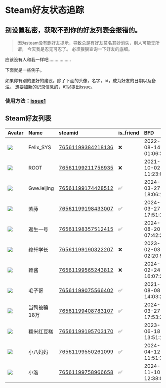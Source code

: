 # Steam好友状态追踪
## 别设置私密，获取不到你的好友列表会报错的。

> 因为steam没有删好友提示，导致总是有好友莫名其妙消失，别人可能无所谓，
> 今天我是忍无可忍了。 必须狠狠查询一下好友的底细。

应该没有人和我一样吧………………

下面就是一些例子。

如果你有别的更好的建议，除了下面的头像，名字，id，成为好友的日期以及备注。 想要加新的记录信息的，可以提出issue。

### 使用方法：[issue1](https://github.com/systemannounce/SteamFriends/issues/1)

## Steam好友列表

| Avatar                                                                            | Name        | steamid                                                                     | is_friend   | BFD                 | Remark   |
|:----------------------------------------------------------------------------------|:------------|:----------------------------------------------------------------------------|:------------|:--------------------|:---------|
| ![](https://avatars.steamstatic.com/d41abd4be0b3769e1919802da758591a11639b13.jpg) | Felix_SYS   | [76561199384218136](https://steamcommunity.com/profiles/76561199384218136/) | ❌           | 2022-08-14 01:06:38 |          |
| ![](https://avatars.steamstatic.com/ef15d4fa577672454e11c4dc5fbfa9fc71722ede.jpg) | ROOT        | [76561199211756935](https://steamcommunity.com/profiles/76561199211756935/) | ❌           | 2021-10-02 11:23:03 |          |
| ![](https://avatars.steamstatic.com/7cb8993b57e50267daad5d6c8727181050d9d3ed.jpg) | Gwe.leijing | [76561199174428512](https://steamcommunity.com/profiles/76561199174428512/) | ✅           | 2024-03-27 18:06:14 |          |
| ![](https://avatars.steamstatic.com/61fb61b5eed2b63d7974f77980c19a547c3c99a2.jpg) | 紫藤          | [76561199198433007](https://steamcommunity.com/profiles/76561199198433007/) | ✅           | 2024-03-27 17:51:17 |          |
| ![](https://avatars.steamstatic.com/1eb8d095cf5340aacb647cb5869f4a57cf41e8be.jpg) | 返生一号        | [76561198357512415](https://steamcommunity.com/profiles/76561198357512415/) | ✅           | 2024-08-20 07:42:26 |          |
| ![](https://avatars.steamstatic.com/9811ea081dd1a21f41059b096335a7f4c80a873d.jpg) | 绛轩学长        | [76561199190322207](https://steamcommunity.com/profiles/76561199190322207/) | ❌           | 2023-02-03 02:20:55 |          |
| ![](https://avatars.steamstatic.com/0de595f366f874f88ff394261453bc906d15aef7.jpg) | 颖酱          | [76561199565243812](https://steamcommunity.com/profiles/76561199565243812/) | ❌           | 2024-02-24 16:07:21 |          |
| ![](https://avatars.steamstatic.com/b522c1e239fbdb18a2028a7848d5f2a544a7a12e.jpg) | 毛子哥         | [76561199075566402](https://steamcommunity.com/profiles/76561199075566402/) | ✅           | 2021-08-08 14:03:20 |          |
| ![](https://avatars.steamstatic.com/a14c92ffa5d700ccc926a1a7fd34a3da208bf39e.jpg) | 当鸭被骗18万     | [76561199408783107](https://steamcommunity.com/profiles/76561199408783107/) | ✅           | 2024-03-27 17:53:32 |          |
| ![](https://avatars.steamstatic.com/ff8118264c64d1891df5fbae9ec147dd15dc3890.jpg) | 糯米红豆糕       | [76561199195703170](https://steamcommunity.com/profiles/76561199195703170/) | ✅           | 2023-06-18 13:51:10 |          |
| ![](https://avatars.steamstatic.com/fef49e7fa7e1997310d705b2a6158ff8dc1cdfeb.jpg) | 小八妈妈        | [76561199550261099](https://steamcommunity.com/profiles/76561199550261099/) | ✅           | 2024-04-12 11:51:37 |          |
| ![](https://avatars.steamstatic.com/65cd336672cc124d652463132ff3d9fed4b3fbde.jpg) | 小洛          | [76561199758966658](https://steamcommunity.com/profiles/76561199758966658/) | ✅           | 2024-11-10 12:38:06 |          |